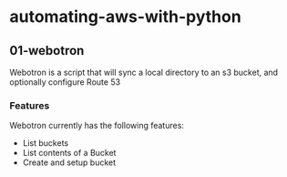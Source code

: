 # automating-aws-with-python

## 01-webotron

Webotron is a script that will sync a local directory to an s3 bucket, and optionally configure Route 53


### Features
Webotron currently has the following features:

- List buckets
- List contents of a Bucket
- Create and setup bucket
